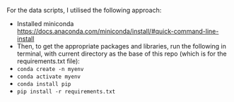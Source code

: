 For the data scripts, I utilised the following approach:
- Installed miniconda https://docs.anaconda.com/miniconda/install/#quick-command-line-install
- Then, to get the appropriate packages and libraries, run the following in terminal, with current directory as the base of this repo (which is for the requirements.txt file):
- `conda create -n myenv`
- `conda activate myenv`
- `conda install pip`
- `pip install -r requirements.txt`